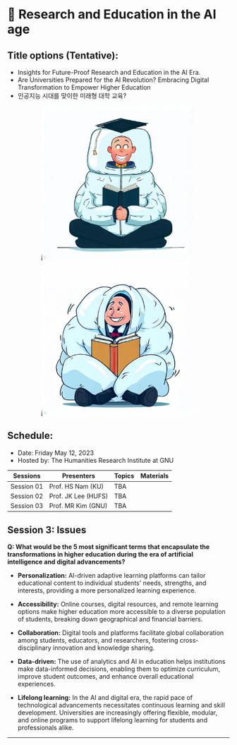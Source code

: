 # 🌿 Research and Education in the AI age
## Title options (Tentative): 

+ Insights for Future-Proof Research and Education in the AI Era. 
+ Are Universities Prepared for the AI Revolution? Embracing Digital Transformation to Empower Higher Education
+ 인공지능 시대를 맞이한 미래형 대학 교육?  

<p align="center">
  <img src="image01.jpeg" width="350" title="hover text">
  <img src="image02.jpeg" width="350" title="hover text">
</p>

## Schedule:
+ Date: Friday May 12, 2023
+ Hosted by: The Humanities Research Institute at GNU

|Sessions | Presenters | Topics | Materials |
|--|--|--|--|
|Session 01 | Prof. HS Nam (KU) | TBA | |
|Session 02 | Prof. JK Lee (HUFS) | TBA ||
|Session 03 | Prof. MR Kim (GNU) | TBA ||

## Session 3: Issues

**Q: What would be the 5 most significant terms that encapsulate the transformations in higher education during the era of artificial intelligence and digital advancements?**


+ **Personalization:** AI-driven adaptive learning platforms can tailor educational content to individual students' needs, strengths, and interests, providing a more personalized learning experience.

+ **Accessibility:** Online courses, digital resources, and remote learning options make higher education more accessible to a diverse population of students, breaking down geographical and financial barriers.

+ **Collaboration:** Digital tools and platforms facilitate global collaboration among students, educators, and researchers, fostering cross-disciplinary innovation and knowledge sharing.

+ **Data-driven:** The use of analytics and AI in education helps institutions make data-informed decisions, enabling them to optimize curriculum, improve student outcomes, and enhance overall educational experiences.

+ **Lifelong learning:** In the AI and digital era, the rapid pace of technological advancements necessitates continuous learning and skill development. Universities are increasingly offering flexible, modular, and online programs to support lifelong learning for students and professionals alike.

---



